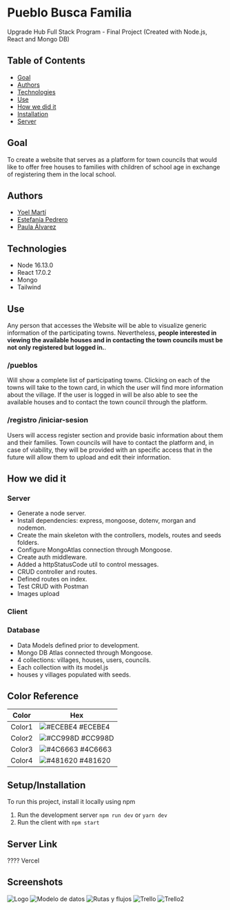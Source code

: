 # Pueblo Busca Familia 
Upgrade Hub Full Stack Program - Final Project (Created with Node.js, React and Mongo DB)

## Table of Contents
* [Goal](#Goal)
* [Authors](#Authors)
* [Technologies](#Technologies)
* [Use](#Use)
* [How we did it](#How-we-did-it)
* [Installation](#Setup/Installation)
* [Server](#Server-Link)

## Goal
To create a website that serves as a platform for town councils that would like to offer free houses to families with children of school age in exchange of registering them in the local school.

## Authors

- [Yoel Martí](https://github.com/yoelmarti)
- [Estefanía Pedrero ](https://github.com/Estef108)
- [Paula Álvarez](https://github.com/Paulaalpe)

## Technologies
- Node 16.13.0
- React 17.0.2
- Mongo
- Tailwind
## Use
Any person that accesses the Website will be able to visualize generic information of the participating towns. Nevertheless, **people interested in viewing the available houses and in contacting the town councils must be not only registered but logged in.**.
### /pueblos
Will show a complete list of participating towns. Clicking on each of the towns will take to the town card, in which the user will find more information about the village. If the user is logged in will be also able to see the available houses and to contact the town council through the platform.
### /registro /iniciar-sesion
Users will access register section and provide basic information about them and their families. 
Town councils will have to contact the platform and, in case of viability, they will be provided with an specific access that in the future will allow them to upload and edit their information.

## How we did it
### Server
- Generate a node server.
- Install dependencies: express, mongoose, dotenv, morgan and nodemon.
- Create the main skeleton with the controllers, models, routes and seeds folders.
- Configure MongoAtlas connection through Mongoose.
- Create auth middleware.
- Added a httpStatusCode util to control messages.
- CRUD controller and routes.
- Defined routes on index.
- Test CRUD with Postman
- Images upload

### Client


### Database
- Data Models defined prior to development.
- Mongo DB Atlas connected through Mongoose.
- 4 collections: villages, houses, users, councils.
- Each collection with its model.js
- houses y villages populated with seeds.

## Color Reference

| Color             | Hex                                                                |
| ----------------- | ------------------------------------------------------------------ |
| Color1 | ![#ECEBE4](https://via.placeholder.com/10/ECEBE4?text=+) #ECEBE4 |
| Color2 | ![#CC998D](https://via.placeholder.com/10/CC998D?text=+) #CC998D |
| Color3 | ![#4C6663](https://via.placeholder.com/10/4C6663?text=+) #4C6663 |
| Color4 | ![#481620](https://via.placeholder.com/10/481620?text=+) #481620 |

## Setup/Installation
To run this project, install it locally using npm
1. Run the development server  `npm run dev` or `yarn dev`
2. Run the client with  `npm start`

## Server Link
???? Vercel

## Screenshots

<img src="./assets/Logo.PNG" alt="Logo">
<img src="./assets/Modelo-de-datos.PNG" alt="Modelo de datos">
<img src="./assets/Rutas.PNG" alt="Rutas y flujos">
<img src="./assets/Trello1.png" alt="Trello">
<img src="./assets/Trello2.png" alt="Trello2">
